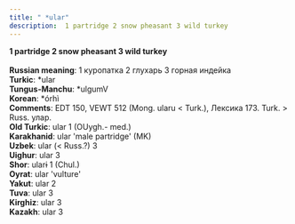 ```yaml
---
title: " *ular"
description:  1 partridge 2 snow pheasant 3 wild turkey
---
```

<p data-pagefind-weight="0.5">
<strong> 1 partridge 2 snow pheasant 3 wild turkey</strong><br><br>
<strong>Russian meaning</strong>:  1 куропатка 2 глухарь 3 горная индейка<br>
<strong>Turkic</strong>:  *ular<br>
<strong>Tungus-Manchu</strong>:  *ulgumV<br>
<strong>Korean</strong>:  *órhì<br>
<strong>Comments</strong>:  EDT 150, VEWT 512 (Mong. ularu < Turk.), Лексика 173. Turk. > Russ. улар.<br>
<strong>Old Turkic</strong>:  ular 1 (OUygh.- med.)<br>
<strong>Karakhanid</strong>:  ular 'male partridge' (MK)<br>
<strong>Uzbek</strong>:  ular (< Russ.?) 3<br>
<strong>Uighur</strong>:  ular 3<br>
<strong>Shor</strong>:  ularɨ 1 (Chul.)<br>
<strong>Oyrat</strong>:  ular 'vulture'<br>
<strong>Yakut</strong>:  ular 2<br>
<strong>Tuva</strong>:  ular 3<br>
<strong>Kirghiz</strong>:  ular 3<br>
<strong>Kazakh</strong>:  ular 3<br>

</p>
